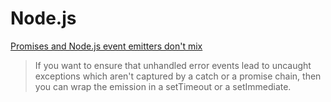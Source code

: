 # Node.js

[Promises and Node.js event emitters don't mix](https://qubyte.codes/blog/promises-and-nodejs-event-emitters-dont-mix)

>If you want to ensure that unhandled error events lead to uncaught exceptions which aren't captured by a catch or a promise chain, then you can wrap the emission in a setTimeout or a setImmediate.
